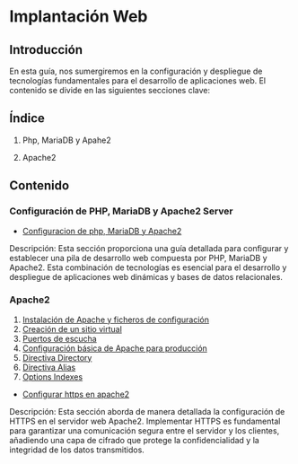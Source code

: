 # Implantación Web

## Introducción

En esta guía, nos sumergiremos en la configuración y despliegue de tecnologías fundamentales para el desarrollo de aplicaciones web. El contenido se divide en las siguientes secciones clave:

## Índice

 1. Php, MariaDB y Apahe2
 
 2. Apache2

## Contenido

### Configuración de PHP, MariaDB y Apache2 Server

- [Configuracion de php, MariaDB y Apache2](pila.md)

Descripción: Esta sección proporciona una guía detallada para configurar y establecer una pila de desarrollo web compuesta por PHP, MariaDB y Apache2. Esta combinación de tecnologías es esencial para el desarrollo y despliegue de aplicaciones web dinámicas y bases de datos relacionales.


### Apache2
1. [Instalación de Apache y ficheros de configuración](instalacion.md)
2. [Creación de un sitio virtual](creacionsv.md)
3. [Puertos de escucha](puertos.md)
4. [Configuración básica de Apache para producción](basicpro.md)
5. [Directiva Directory](directory.md)
6. [Directiva Alias](alias.md)
7. [Options Indexes](indexes.md)

- [Configurar https en apache2](apacheHttps.md)

Descripción: Esta sección aborda de manera detallada la configuración de HTTPS en el servidor web Apache2. Implementar HTTPS es fundamental para garantizar una comunicación segura entre el servidor y los clientes, añadiendo una capa de cifrado que protege la confidencialidad y la integridad de los datos transmitidos.
